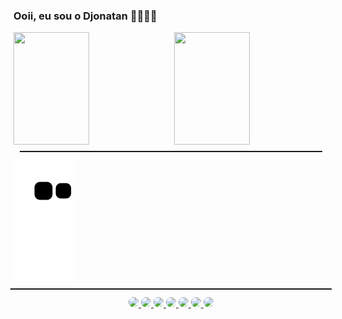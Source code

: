 ### Ooii, eu sou o Djonatan 👨‍💻🙋‍♂️

<div>
  <a href="https://github.com/djonatanfav">
  <img height="180em" style="width: 49%; float: left; margin: none; margin-bottom: 10px" src="https://github-readme-stats.vercel.app/api?username=djonatanfav&show_icons=true&theme=dracula&include_all_commits=true&count_private=true"/>
  <img height="180em" style="width: 49%; float: right; margin: none; margin-bottom: 10px"  src="https://github-readme-stats.vercel.app/api/top-langs/?username=djonatanfav&layout=compact&langs_count=7&theme=dracula"/>
</div>

<hr style="clear: both; height: 2px; margin: 10px;"/>

![Snake animation](https://github.com/djonatanfav/djonatanfav/blob/output/github-contribution-grid-snake.svg)

<hr style="clear: both; height: 2px; margin: -5px;"/>

<center>
  <div><br/>
    <img style="border-radius: 10px;" src="https://img.shields.io/badge/PHP-777BB4?style=for-the-badge&logo=php&logoColor=white">
    <img style="border-radius: 10px;" src="https://img.shields.io/badge/JavaScript-F7DF1E?style=for-the-badge&logo=javascript&logoColor=black">
    <img style="border-radius: 10px;" src="https://img.shields.io/badge/HTML-239120?style=for-the-badge&logo=html5&logoColor=white">
    <img style="border-radius: 10px;" src="https://img.shields.io/badge/React-20232A?style=for-the-badge&logo=react&logoColor=61DAFB">
    <img style="border-radius: 10px;" src="https://img.shields.io/badge/CSS-239120?&style=for-the-badge&logo=css3&logoColor=white">
    <img style="border-radius: 10px" src="https://img.shields.io/badge/PostgreSQL-316192?style=for-the-badge&logo=postgresql&logoColor=white">
    <img style="border-radius: 10px;" src="https://img.shields.io/badge/MySQL-00000F?style=for-the-badge&logo=mysql&logoColor=white">
  </div>
</center>

<!-- https://dev.to/envoy_/150-badges-for-github-pnk -->
<!-- >
<hr style="clear: both; height: 2px; margin: 10px;"/>

<center>
  <div>
    <a href="https://www.instagram.com/djonatanfav" target="_blank"><img src="https://img.shields.io/badge/Instagram-E4405F?style=for-the-badge&logo=instagram&logoColor=white" target="_blank"></a>
    <a href="https://www.linkedin.com/in/djonatanfavero/" target="_blank"><img src="https://img.shields.io/badge/LinkedIn-0077B5?style=for-the-badge&logo=linkedin&logoColor=white" target="_blank"></a>
  </div>
</center> -->